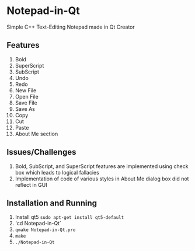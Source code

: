 # Notepad-in-Qt
Simple C++ Text-Editing Notepad made in Qt Creator
## Features
1. Bold
2. SuperScript
3. SubScript
4. Undo
5. Redo
6. New File
7. Open File
8. Save File
9. Save As 
10. Copy
11. Cut
12. Paste
13. About Me section
## Issues/Challenges
1. Bold, SubScript, and SuperScript features are implemented using check box which leads to logical fallacies
2. Implementation of code of various styles in About Me dialog box did not reflect in GUI
## Installation and Running
1. Install qt5
`sudo apt-get install qt5-default`
2. 'cd Notepad-in-Qt`
3. `qmake Notepad-in-Qt.pro`
4. `make`
5. `./Notepad-in-Qt`
